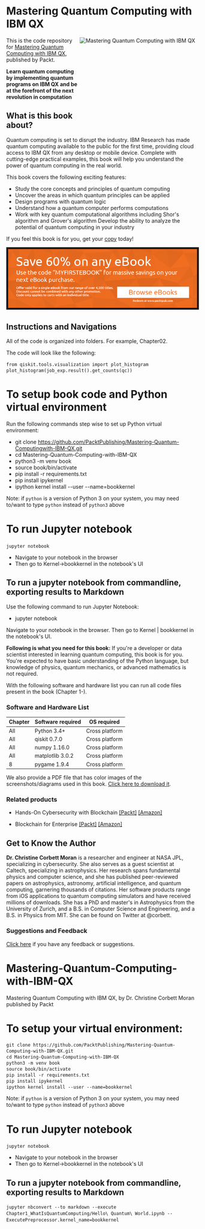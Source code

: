 # Mastering Quantum Computing with IBM QX

<a href="https://www.packtpub.com/application-development/mastering-quantum-computing-ibm-qx?utm_source=github&utm_medium=repository&utm_campaign=9781789136432 "><img src="https://d255esdrn735hr.cloudfront.net/sites/default/files/imagecache/ppv4_main_book_cover/10518_cover.png" alt="Mastering Quantum Computing with IBM QX" height="256px" align="right"></a>

This is the code repository for [Mastering Quantum Computing with IBM QX](https://www.packtpub.com/application-development/mastering-quantum-computing-ibm-qx?utm_source=github&utm_medium=repository&utm_campaign=9781789136432), published by Packt.

**Learn quantum computing by implementing quantum programs on IBM QX and be at the forefront of the next revolution in computation**

## What is this book about?
Quantum computing is set to disrupt the industry. IBM Research has made quantum computing available to the public for the first time, providing cloud access to IBM QX from any desktop or mobile device. Complete with cutting-edge practical examples, this book will help you understand the power of quantum computing in the real world.

This book covers the following exciting features:
* Study the core concepts and principles of quantum computing 
* Uncover the areas in which quantum principles can be applied 
* Design programs with quantum logic 
* Understand how a quantum computer performs computations 
* Work with key quantum computational algorithms including Shor's algorithm and Grover's algorithm 
Develop the ability to analyze the potential of quantum computing in your industry 

If you feel this book is for you, get your [copy](https://www.amazon.com/dp/1789136431) today!

<a href="https://www.packtpub.com/?utm_source=github&utm_medium=banner&utm_campaign=GitHubBanner"><img src="https://raw.githubusercontent.com/PacktPublishing/GitHub/master/GitHub.png" 
alt="https://www.packtpub.com/" border="5" /></a>

## Instructions and Navigations
All of the code is organized into folders. For example, Chapter02.

The code will look like the following:
```
from qiskit.tools.visualization import plot_histogram
plot_histogram(job_exp.result().get_counts(qc))
```
# To setup book code and Python virtual environment
Run the following commands step wise to set up Python virtual environment:
* git clone
https://github.com/PacktPublishing/Mastering-Quantum-Computingwith-IBM-QX.git
* cd Mastering-Quantum-Computing-with-IBM-QX
* python3 -m venv book
* source book/bin/activate
* pip install -r requirements.txt
* pip install ipykernel
* ipython kernel install --user --name=bookkernel

Note: if `python` is a version of Python 3 on your system, you may need to/want to type `python` instead of `python3` above

# To run Jupyter notebook
`jupyter notebook`

* Navigate to your notebook in the browser
* Then go to Kernel->bookkernel in the notebook's UI

## To run a jupyter notebook from commandline, exporting results to Markdown
Use the following command to run Jupyter Notebook:
* jupyter notebook

Navigate to your notebook in the browser. Then go to Kernel | bookkernel in the
notebook's UI.

**Following is what you need for this book:**
If you're a developer or data scientist interested in learning quantum computing, this book is for you. You're expected to have basic understanding of the Python language, but knowledge of physics, quantum mechanics, or advanced mathematics is not required.

With the following software and hardware list you can run all code files present in the book (Chapter 1-).
### Software and Hardware List
| Chapter | Software required | OS required |
| -------- | ------------------------------------ | ----------------------------------- |
| All | Python 3.4+ | Cross platform |
| All | qiskit 0.7.0 | Cross platform |
| All | numpy 1.16.0 | Cross platform |
| All | matplotlib 3.0.2 | Cross platform |
| 8 | pygame 1.9.4 | Cross platform |

We also provide a PDF file that has color images of the screenshots/diagrams used in this book. [Click here to download it](https://www.packtpub.com/sites/default/files/downloads/9781789136432_ColorImages.pdf).

### Related products
* Hands-On Cybersecurity with Blockchain [[Packt]](https://www.packtpub.com/networking-and-servers/hands-cybersecurity-blockchain?utm_source=github&utm_medium=repository&utm_campaign=9781788990189) [[Amazon]](https://www.amazon.com/dp/B07DTB3SLX)

* Blockchain for Enterprise [[Packt]](https://www.packtpub.com/big-data-and-business-intelligence/blockchain-enterprise?utm_source=github&utm_medium=repository&utm_campaign=9781788479745) [[Amazon]](https://www.amazon.com/dp/1788479742)

## Get to Know the Author
**Dr. Christine Corbett Moran**
is a researcher and engineer at NASA JPL, specializing in cybersecurity. She also serves as a guest scientist at Caltech, specializing in astrophysics. Her research spans fundamental physics and computer science, and she has published peer-reviewed papers on astrophysics, astronomy, artificial intelligence, and quantum computing, garnering thousands of citations. Her software products range from iOS applications to quantum computing simulators and have received millions of downloads. She has a PhD and master's in Astrophysics from the University of Zurich, and a B.S. in Computer Science and Engineering, and a B.S. in Physics from MIT. She can be found on Twitter at @corbett.

### Suggestions and Feedback
[Click here](https://docs.google.com/forms/d/e/1FAIpQLSdy7dATC6QmEL81FIUuymZ0Wy9vH1jHkvpY57OiMeKGqib_Ow/viewform) if you have any feedback or suggestions.


# Mastering-Quantum-Computing-with-IBM-QX
Mastering Quantum Computing with IBM QX, by Dr. Christine Corbett Moran published by Packt

# To setup your virtual environment:
```
git clone https://github.com/PacktPublishing/Mastering-Quantum-Computing-with-IBM-QX.git
cd Mastering-Quantum-Computing-with-IBM-QX
python3 -m venv book
source book/bin/activate
pip install -r requirements.txt
pip install ipykernel
ipython kernel install --user --name=bookkernel
```

Note: if `python` is a version of Python 3 on your system, you may need to/want to type `python` instead of `python3` above

# To run Jupyter notebook
`jupyter notebook`


* Navigate to your notebook in the browser
* Then go to Kernel->bookkernel in the notebook's UI

## To run a jupyter notebook from commandline, exporting results to Markdown
`jupyter nbconvert --to markdown --execute Chapter1_WhatIsQuantumComputing/Hello\ Quantum\ World.ipynb --ExecutePreprocessor.kernel_name=bookkernel`
